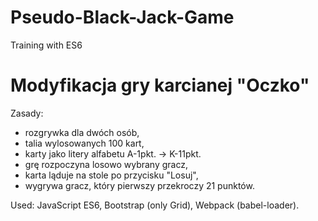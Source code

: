 # Pseudo-Black-Jack-Game
Training with ES6



# Modyfikacja gry karcianej "Oczko"

Zasady:
- rozgrywka dla dwóch osób,
- talia wylosowanych 100 kart,
- karty jako litery alfabetu A-1pkt. -> K-11pkt.
- grę rozpoczyna losowo wybrany gracz, 
- karta ląduje na stole po przycisku "Losuj",
- wygrywa gracz, który pierwszy przekroczy 21 punktów.

Used:
JavaScript ES6, Bootstrap (only Grid), Webpack (babel-loader).
